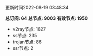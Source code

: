 更新时间2022-08-19 03:48:34

**总订阅: 64**
**总节点: 9003**
**有效节点: 1950**
- v2ray节点: 1627
- ss节点: 235
- trojan节点: 86
- ssr节点: 2
